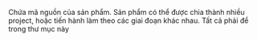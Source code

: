 Chứa mã nguồn của sản phẩm. 
Sản phẩm có thể được chia thành nhiều project, hoặc tiến hành làm theo các giai đoạn khác nhau. Tất cả phải để trong thư mục này